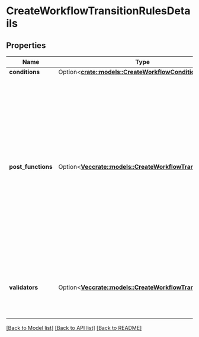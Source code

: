 # CreateWorkflowTransitionRulesDetails

## Properties

Name | Type | Description | Notes
------------ | ------------- | ------------- | -------------
**conditions** | Option<[**crate::models::CreateWorkflowCondition**](CreateWorkflowCondition.md)> |  | [optional]
**post_functions** | Option<[**Vec<crate::models::CreateWorkflowTransitionRule>**](CreateWorkflowTransitionRule.md)> | The workflow post functions.  **Note:** The default post functions are always added to the *initial* transition, as in:      \"postFunctions\": [         {             \"type\": \"IssueCreateFunction\"         },         {             \"type\": \"IssueReindexFunction\"         },         {             \"type\": \"FireIssueEventFunction\",             \"configuration\": {                 \"event\": {                     \"id\": \"1\",                     \"name\": \"issue_created\"                 }             }         }     ]  **Note:** The default post functions are always added to the *global* and *directed* transitions, as in:      \"postFunctions\": [         {             \"type\": \"UpdateIssueStatusFunction\"         },         {             \"type\": \"CreateCommentFunction\"         },         {             \"type\": \"GenerateChangeHistoryFunction\"         },         {             \"type\": \"IssueReindexFunction\"         },         {             \"type\": \"FireIssueEventFunction\",             \"configuration\": {                 \"event\": {                     \"id\": \"13\",                     \"name\": \"issue_generic\"                 }             }         }     ] | [optional]
**validators** | Option<[**Vec<crate::models::CreateWorkflowTransitionRule>**](CreateWorkflowTransitionRule.md)> | The workflow validators.  **Note:** The default permission validator is always added to the *initial* transition, as in:      \"validators\": [         {             \"type\": \"PermissionValidator\",             \"configuration\": {                 \"permissionKey\": \"CREATE_ISSUES\"             }         }     ] | [optional]

[[Back to Model list]](../README.md#documentation-for-models) [[Back to API list]](../README.md#documentation-for-api-endpoints) [[Back to README]](../README.md)


